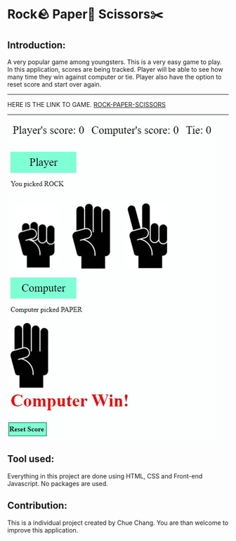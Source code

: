 # Rock🪨 Paper📃 Scissors✂️
## Introduction:  
A very popular game among youngsters. This is a very easy game to play. In this application, scores are being tracked. Player will be able to see how many time they win against computer or tie. Player also have the option to reset score and start over again.  
*******
HERE IS THE LINK TO GAME. [ROCK-PAPER-SCISSORS](https://luckylobster25.github.io/RockPaperScissors/)  
*******
![](asset/overview.jpg)
## Tool used: 
Everything in this project are done using HTML, CSS and Front-end Javascript. No packages are used. 
## Contribution:  
This is a individual project created by Chue Chang. You are than welcome to improve this application.  
